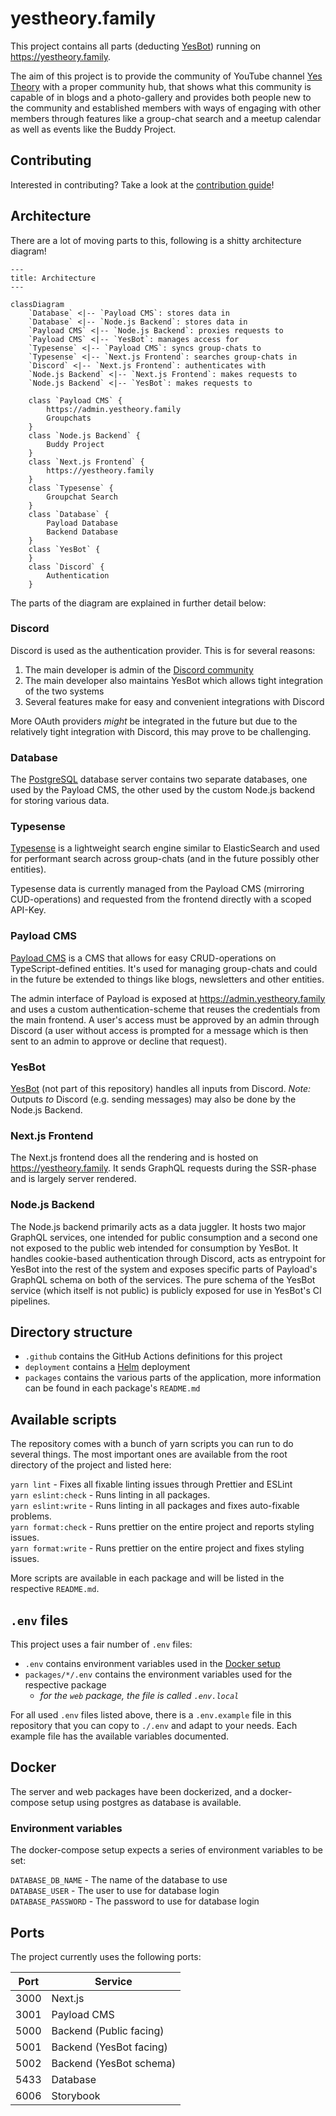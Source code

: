 # yestheory.family

This project contains all parts (deducting [YesBot](https://github.com/Yes-Theory-Fam/yesbot-ts)) running
on https://yestheory.family.

The aim of this project is to provide the community of YouTube channel [Yes Theory](https://www.youtube.com/@YesTheory)
with a proper community hub, that shows what this community is capable of in blogs and a photo-gallery and provides both
people new to the community and established members with ways of engaging with other members through features like a
group-chat search and a meetup calendar as well as events like the Buddy Project.

## Contributing

Interested in contributing? Take a look at the [contribution guide](CONTRIBUTING.md)!

## Architecture

There are a lot of moving parts to this, following is a shitty architecture diagram!

```mermaid
---
title: Architecture
---

classDiagram
    `Database` <|-- `Payload CMS`: stores data in
    `Database` <|-- `Node.js Backend`: stores data in
    `Payload CMS` <|-- `Node.js Backend`: proxies requests to
    `Payload CMS` <|-- `YesBot`: manages access for
    `Typesense` <|-- `Payload CMS`: syncs group-chats to
    `Typesense` <|-- `Next.js Frontend`: searches group-chats in
    `Discord` <|-- `Next.js Frontend`: authenticates with
    `Node.js Backend` <|-- `Next.js Frontend`: makes requests to
    `Node.js Backend` <|-- `YesBot`: makes requests to

    class `Payload CMS` {
        https://admin.yestheory.family
        Groupchats
    }
    class `Node.js Backend` {
        Buddy Project
    }
    class `Next.js Frontend` {
        https://yestheory.family
    }
    class `Typesense` {
        Groupchat Search
    }
    class `Database` {
        Payload Database
        Backend Database
    }
    class `YesBot` {
    }
    class `Discord` {
        Authentication
    }
```

The parts of the diagram are explained in further detail below:

### Discord

Discord is used as the authentication provider. This is for several reasons:

1. The main developer is admin of the [Discord community](https://discord.gg/yestheory)
2. The main developer also maintains YesBot which allows tight integration of the two systems
3. Several features make for easy and convenient integrations with Discord

More OAuth providers *might* be integrated in the future but due to the relatively tight integration with Discord, this
may prove to be challenging.

### Database

The [PostgreSQL](https://www.postgresql.org/) database server contains two separate databases, one used by the Payload
CMS, the other used by the custom Node.js backend for storing various data.

### Typesense

[Typesense](https://typesense.org) is a lightweight search engine similar to ElasticSearch and used for performant
search across group-chats (and in the future possibly other entities).

Typesense data is currently managed from the Payload CMS (mirroring CUD-operations) and requested from the frontend
directly with a scoped API-Key.

### Payload CMS

[Payload CMS](https://payloadcms.com) is a CMS that allows for easy CRUD-operations on TypeScript-defined entities. It's
used for managing group-chats and could in the future be extended to things like blogs, newsletters and other entities.

The admin interface of Payload is exposed at https://admin.yestheory.family and uses a custom authentication-scheme that
reuses the credentials from the main frontend. A user's access must be approved by an admin through Discord (a user
without access is prompted for a message which is then sent to an admin to approve or decline that request).

### YesBot

[YesBot](https://github.com/Yes-Theory-Fam/yesbot-ts) (not part of this repository) handles all inputs from Discord.
*Note:* Outputs *to* Discord (e.g. sending messages) may also be done by the Node.js Backend.

### Next.js Frontend

The Next.js frontend does all the rendering and is hosted on https://yestheory.family. It sends GraphQL requests during
the SSR-phase and is largely server rendered.

### Node.js Backend

The Node.js backend primarily acts as a data juggler. It hosts two major GraphQL services, one intended for public
consumption and a second one not exposed to the public web intended for consumption by YesBot. It handles cookie-based
authentication through Discord, acts as entrypoint for YesBot into the rest of the system and exposes specific parts of
Payload's GraphQL schema on both of the services. The pure schema of the YesBot service (which itself is not public) is
publicly exposed for use in YesBot's CI pipelines.

## Directory structure

- `.github` contains the GitHub Actions definitions for this project
- `deployment` contains a [Helm](https://helm.sh/) deployment
- `packages` contains the various parts of the application, more information can be found in each package's `README.md`

## Available scripts

The repository comes with a bunch of yarn scripts you can run to do several things. The most important ones are
available from the root directory of the project and listed here:

`yarn lint` - Fixes all fixable linting issues through Prettier and ESLint  
`yarn eslint:check` - Runs linting in all packages.  
`yarn eslint:write` - Runs linting in all packages and fixes auto-fixable problems.  
`yarn format:check` - Runs prettier on the entire project and reports styling issues.  
`yarn format:write` - Runs prettier on the entire project and fixes styling issues.  

More scripts are available in each package and will be listed in the respective `README.md`.

## `.env` files

This project uses a fair number of `.env` files:

- `.env` contains environment variables used in the [Docker setup](#docker)
- `packages/*/.env` contains the environment variables used for the respective package
  - *for the `web` package, the file is called `.env.local`*

For all used `.env` files listed above, there is a `.env.example` file in this repository that you can copy to `./.env`
and adapt to your needs. Each example file has the available variables documented.

## Docker

The server and web packages have been dockerized, and a docker-compose setup using postgres as database is available.

### Environment variables

The docker-compose setup expects a series of environment variables to be set:

`DATABASE_DB_NAME` - The name of the database to use  
`DATABASE_USER` - The user to use for database login  
`DATABASE_PASSWORD` - The password to use for database login  

## Ports

The project currently uses the following ports:

| Port | Service                 |
|------|-------------------------|
| 3000 | Next.js                 |
| 3001 | Payload CMS             |
| 5000 | Backend (Public facing) |
| 5001 | Backend (YesBot facing) |
| 5002 | Backend (YesBot schema) |
| 5433 | Database                |
| 6006 | Storybook               |
